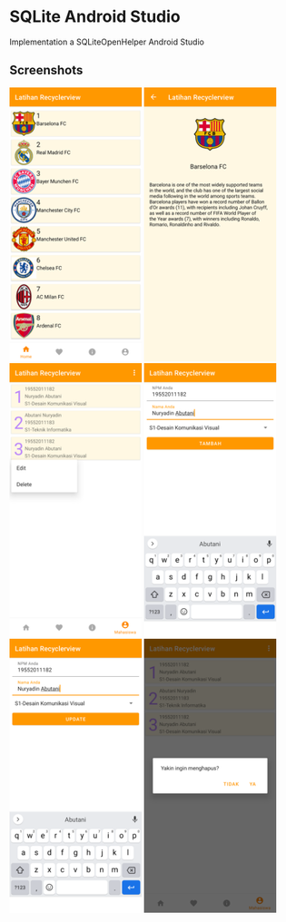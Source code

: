# SQLite Android Studio

Implementation a SQLiteOpenHelper Android Studio

## Screenshots

<img src="https://github.com/abugrayhat/SQLite-Android-Studio/blob/main/imgView/1.png" width="233" height="483"> <img src="https://github.com/abugrayhat/SQLite-Android-Studio/blob/main/imgView/2.png" width="233" height="483"> <img src="https://github.com/abugrayhat/SQLite-Android-Studio/blob/main/imgView/3.png" width="233" height="483"> <img src="https://github.com/abugrayhat/SQLite-Android-Studio/blob/main/imgView/4.png" width="233" height="483"> <img src="https://github.com/abugrayhat/SQLite-Android-Studio/blob/main/imgView/5.png" width="233" height="483"> <img src="https://github.com/abugrayhat/SQLite-Android-Studio/blob/main/imgView/6.png" width="233" height="483">
